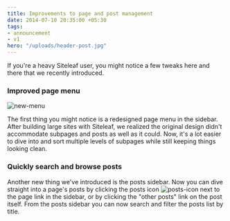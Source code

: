 ```yaml
---
title: Improvements to page and post management
date: 2014-07-10 20:35:00 +05:30
tags:
- announcement
- v1
hero: "/uploads/header-post.jpg"
---
```


If you're a heavy Siteleaf user, you might notice a few tweaks here and there that we recently introduced. 

### Improved page menu

![new-menu](/uploads/new-menu.jpg)

The first thing you might notice is a redesigned page menu in the sidebar. After building large sites with Siteleaf, we realized the original design didn't accommodate subpages and posts as well as it could. Now, it's a lot easier to dive into and sort multiple levels of subpages while still keeping things looking clean. 

### Quickly search and browse posts

Another new thing we've introduced is the posts sidebar. Now you can dive straight into a page's posts by clicking the posts icon ![posts-icon](/uploads/posts-icon.png) next to the page link in the sidebar, or by clicking the "other posts" link on the post itself. From the posts sidebar you can now search and filter the posts list by title.
